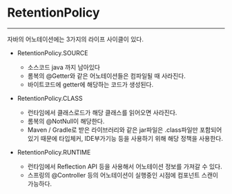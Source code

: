 # RetentionPolicy

---

 자바의 어노테이션에는 3가지의 라이프 사이클이 있다.
- RetentionPolicy.SOURCE
    - 소스코드 java 까지 남아있다
    - 롬복의 @Getter와 같은 어노테이션들은 컴파일될 때 사라진다.
    - 바이트코드에 getter에 해당하는 코드가 생성된다.


- RetentionPolicy.CLASS
  - 런타임에서 클래스로드가 해당 클래스를 읽어오면 사라진다.
  - 롬복의 @NotNull이 해당한다.
  - Maven / Gradle로 받은 라이브러리와 같은 jar파일은 .class파일만
  포함되어있기 때문에 타입체커, IDE부가기능 등을 사용하기 위해 해당 정책을 사용한다.
  

- RetentionPolicy.RUNTIME
  - 런타임에서 Reflection API 등을 사용해서 어노테이션 정보를 가져갈 수 있다.
  - 스프링의 @Controller 등의 어노테이션이 실행중인 시점에 컴포넌트 스캔이 가능하다.
